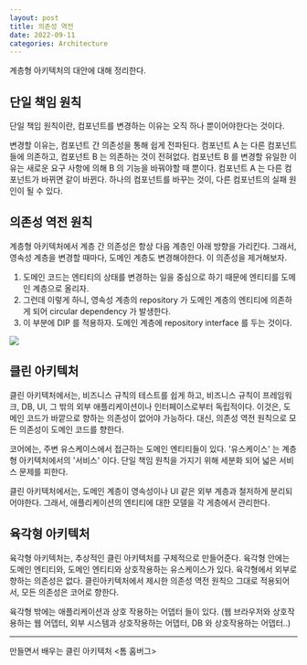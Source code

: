 ```yaml
---
layout: post
title: 의존성 역전
date: 2022-09-11
categories: Architecture
---
```


계층형 아키텍처의 대안에 대해 정리한다.

## 단일 책임 원칙

단일 책임 원칙이란, 컴포넌트를 변경하는 이유는 오직 하나 뿐이어야한다는 것이다.

변경할 이유는, 컴포넌트 간 의존성을 통해 쉽게 전파된다.
컴포넌트 A 는 다른 컴포넌트 들에 의존하고, 컴포넌트 B 는 의존하는 것이 전혀없다.
컴포넌트 B 를 변경할 유일한 이유는 새로운 요구 사항에 의해 B 의 기능을 바꿔야할 때 뿐이다.
컴포넌트 A 는 다른 컴포넌트가 바뀌면 같이 바뀐다.
하나의 컴포넌트를 바꾸는 것이, 다른 컴포넌트의 실패 원인이 될 수 있다.

## 의존성 역전 원칙

계층형 아키텍처에서 계층 간 의존성은 항상 다음 계층인 아래 방향을 가리킨다.
그래서, 영속성 계층을 변경할 때마다, 도메인 계층도 변경해야한다.
이 의존성을 제거해보자.

1. 도메인 코드는 엔티티의 상태를 변경하는 일을 중심으로 하기 때문에 엔티티를 도메인 계층으로 올리자.
2. 그런데 이렇게 하니, 영속성 계층의 repository 가 도메인 계층의 엔티티에 의존하게 되어 circular dependency 가 발생한다.
3. 이 부분에 DIP 를 적용하자. 도메인 계층에 repository interface 를 두는 것이다.

![](/image/layered-architecture-dip.png)

## 클린 아키텍처

클린 아키텍처에서는, 비즈니스 규칙의 테스트를 쉽게 하고, 비즈니스 규칙이 프레임워크, DB, UI, 그 밖의 외부 애플리케이션이나 인터페이스로부터 독립적이다.
이것은, 도메인 코드가 바깥으로 향하는 의존성이 없어야 가능하다.
대신, 의존성 역전 원칙으로 모든 의존성이 도메인 코드를 향한다.

코어에는, 주변 유스케이스에서 접근하는 도메인 엔티티들이 있다.
'유스케이스' 는 계층형 아키텍처에서의 '서비스' 이다.
단일 책임 원칙을 가지기 위해 세분화 되어 넓은 서비스 문제를 피한다.

클린 아키텍처에서는, 도메인 계층이 영속성이나 UI 같은 외부 계층과 철저하게 분리되어야한다.
그래서, 애플리케이션의 엔티티에 대한 모델을 각 게층에서 관리한다.


## 육각형 아키텍처

육각형 아키텍처는, 추상적인 클린 아키텍처를 구체적으로 만들어준다.
육각형 안에는 도메인 엔티티와, 도메인 엔티티와 상호작용하는 유스케이스가 있다.
육각형에서 외부로 향하는 의존성은 없다.
클린아키텍처에서 제시한 의존성 역전 원칙으 그대로 적용되어서, 모든 의존성은 코어로 향한다.

육각형 밖에는 애플리케이션과 상호 작용하는 어뎁터 들이 있다.
(웹 브라우저와 상호작용하는 웹 어뎁터, 외부 시스템과 상호작용하는 어뎁터, DB 와 상호작용하는 어뎁터..)

---

만들면서 배우는 클린 아키텍처 <톰 홈버그>
